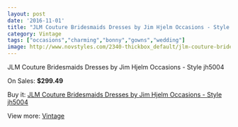 ```yaml
---
layout: post
date: '2016-11-01'
title: "JLM Couture Bridesmaids Dresses by Jim Hjelm Occasions - Style jh5004"
category: Vintage
tags: ["occasions","charming","bonny","gowns","wedding"]
image: http://www.novstyles.com/2340-thickbox_default/jlm-couture-bridesmaids-dresses-by-jim-hjelm-occasions-style-jh5004.jpg
---
```

JLM Couture Bridesmaids Dresses by Jim Hjelm Occasions - Style jh5004

On Sales: **$299.49**
<a href="https://www.novstyles.com/en/vintage/1331-jlm-couture-bridesmaids-dresses-by-jim-hjelm-occasions-style-jh5004.html"><amp-img layout="responsive" width="600" height="600" src="//www.novstyles.com/2340-thickbox_default/jlm-couture-bridesmaids-dresses-by-jim-hjelm-occasions-style-jh5004.jpg" alt="JLM Couture Bridesmaids Dresses by Jim Hjelm Occasions - Style jh5004 0" /></a>
<a href="https://www.novstyles.com/en/vintage/1331-jlm-couture-bridesmaids-dresses-by-jim-hjelm-occasions-style-jh5004.html"><amp-img layout="responsive" width="600" height="600" src="//www.novstyles.com/2341-thickbox_default/jlm-couture-bridesmaids-dresses-by-jim-hjelm-occasions-style-jh5004.jpg" alt="JLM Couture Bridesmaids Dresses by Jim Hjelm Occasions - Style jh5004 1" /></a>

Buy it: [JLM Couture Bridesmaids Dresses by Jim Hjelm Occasions - Style jh5004](https://www.novstyles.com/en/vintage/1331-jlm-couture-bridesmaids-dresses-by-jim-hjelm-occasions-style-jh5004.html "JLM Couture Bridesmaids Dresses by Jim Hjelm Occasions - Style jh5004")

View more: [Vintage](https://www.novstyles.com/en/9-vintage "Vintage")